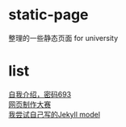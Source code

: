 # static-page
整理的一些静态页面 for university

# list
[自我介绍，密码693](./about/index.html)  
[网页制作大赛](./competition_pzhu/index.html)  
[我尝试自己写的Jekyll model](./jekyll/index.html)  
